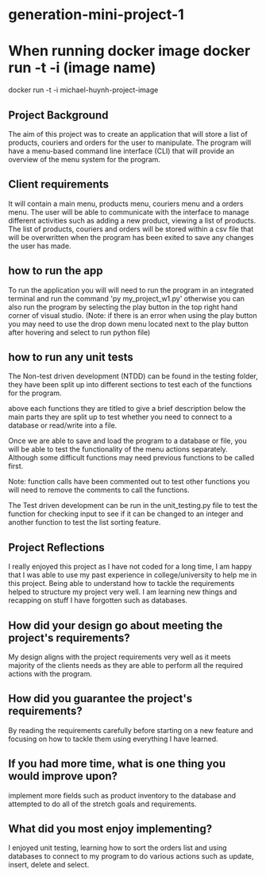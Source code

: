 # generation-mini-project-1

# When running docker image docker run -t -i (image name)
docker run -t -i michael-huynh-project-image


## Project Background
The aim of this project was to create an application that will store a list of products, couriers and orders for the user to manipulate. The program will have a menu-based command line interface (CLI) that will provide an overview of the menu system for the program.

## Client requirements
It will contain a main menu, products menu, couriers menu and a orders menu. The user will be able to communicate with the interface to manage different activities such as adding a new product, viewing a list of products. The list of products, couriers and orders will be stored within a csv file that will be overwritten when the program has been exited to save any changes the user has made.

## how to run the app
To run the application you will will need to run the program in an integrated terminal and run the command 'py my_project_w1.py' otherwise you can also run the program by selecting the play button in the top right hand corner of visual studio. (Note: if there is an error when using the play button you may need to use the drop down menu located next to the play button after hovering and select to run python file)

## how to run any unit tests
The Non-test driven development (NTDD) can be found in the testing folder, they have been split up into different sections to test each of the functions for the program.

above each functions they are titled to give a brief description below the main parts they are split up to test whether you need to connect to a database or read/write into a file.

Once we are able to save and load the program to a database or file, you will be able to test the functionality of the menu actions separately. Although some difficult functions may need previous functions to be called first.

Note: function calls have been commented out to test other functions you will need to remove the comments to call the functions.

The Test driven development can be run in the unit_testing.py file to test the function for checking input to see if it can be changed to an integer and another function to test the list sorting feature.

## Project Reflections
I really enjoyed this project as I have not coded for a long time, I am happy that I was able to use my past experience in college/university to help me in this project. Being able to understand how to tackle the requirements helped to structure my project very well. I am learning new things and recapping on stuff I have forgotten such as databases.

## How did your design go about meeting the project's requirements?
My design aligns with the project requirements very well as it meets majority of the clients needs as they are able to perform all the required actions with the program.

## How did you guarantee the project's requirements?
By reading the requirements carefully before starting on a new feature and focusing on how to tackle them using everything I have learned.

## If you had more time, what is one thing you would improve upon?
implement more fields such as product inventory to the database and attempted to do all of the stretch goals and requirements.

## What did you most enjoy implementing?
I enjoyed unit testing, learning how to sort the orders list and using databases to connect to my program to do various actions such as update, insert, delete and select.